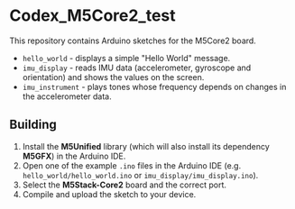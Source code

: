 # Codex_M5Core2_test

This repository contains Arduino sketches for the M5Core2 board.

* `hello_world` - displays a simple "Hello World" message.
* `imu_display` - reads IMU data (accelerometer, gyroscope and orientation) and shows the values on the screen.
* `imu_instrument` - plays tones whose frequency depends on changes in the accelerometer data.

## Building

1. Install the **M5Unified** library (which will also install its dependency **M5GFX**) in the Arduino IDE.
2. Open one of the example `.ino` files in the Arduino IDE (e.g. `hello_world/hello_world.ino` or `imu_display/imu_display.ino`).
3. Select the **M5Stack-Core2** board and the correct port.
4. Compile and upload the sketch to your device.
